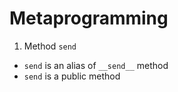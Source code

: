 # Metaprogramming

1. Method `send`
* `send` is an alias of `__send__` method
* `send` is a public method
